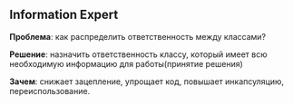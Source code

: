 ## Information Expert

**Проблема**: как распределить ответственность между классами?

**Решение**: назначить ответственность классу, который имеет всю необходимую информацию для работы(принятие решения)

**Зачем**: снижает зацепление, упрощает код, повышает инкапсуляцию, переиспользование.
